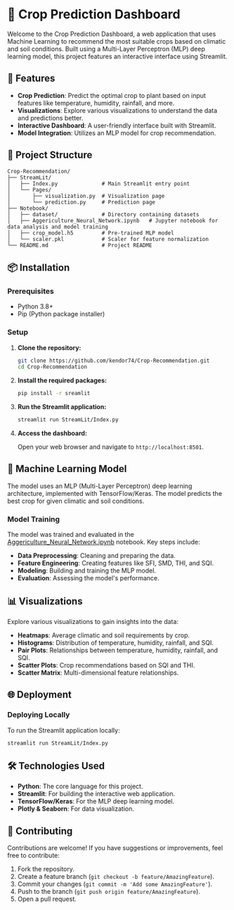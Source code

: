 # 🌾 Crop Prediction Dashboard

Welcome to the Crop Prediction Dashboard, a web application that uses Machine Learning to recommend the most suitable crops based on climatic and soil conditions. Built using a Multi-Layer Perceptron (MLP) deep learning model, this project features an interactive interface using Streamlit.


## 🚀 Features

- **Crop Prediction**: Predict the optimal crop to plant based on input features like temperature, humidity, rainfall, and more.
- **Visualizations**: Explore various visualizations to understand the data and predictions better.
- **Interactive Dashboard**: A user-friendly interface built with Streamlit.
- **Model Integration**: Utilizes an MLP model for crop recommendation.

## 📂 Project Structure

```
Crop-Recommendation/
├── StreamLit/
│   ├── Index.py              # Main Streamlit entry point
│   └── Pages/
│       ├── visualization.py  # Visualization page
│       └── prediction.py     # Prediction page
├── Notebook/
│   ├── dataset/              # Directory containing datasets
│   ├── Aggericulture_Neural_Network.ipynb   # Jupyter notebook for data analysis and model training
│   ├── crop_model.h5         # Pre-trained MLP model
│   └── scaler.pkl            # Scaler for feature normalization
└── README.md                 # Project README
```

## 📦 Installation

### Prerequisites

- Python 3.8+
- Pip (Python package installer)

### Setup

1. **Clone the repository:**

   ```bash
   git clone https://github.com/kendor74/Crop-Recommendation.git
   cd Crop-Recommendation
   ```

2. **Install the required packages:**

   ```bash
   pip install -r sreamlit
   ```

3. **Run the Streamlit application:**

   ```bash
   streamlit run StreamLit/Index.py
   ```

4. **Access the dashboard:**

   Open your web browser and navigate to `http://localhost:8501`.

## 🧠 Machine Learning Model

The model uses an MLP (Multi-Layer Perceptron) deep learning architecture, implemented with TensorFlow/Keras. The model predicts the best crop for given climatic and soil conditions.

### Model Training

The model was trained and evaluated in the [Aggericulture_Neural_Network.ipynb](Notebook/Aggericulture_Neural_Network.ipynb) notebook. Key steps include:

- **Data Preprocessing**: Cleaning and preparing the data.
- **Feature Engineering**: Creating features like SFI, SMD, THI, and SQI.
- **Modeling**: Building and training the MLP model.
- **Evaluation**: Assessing the model's performance.

## 📊 Visualizations

Explore various visualizations to gain insights into the data:

- **Heatmaps**: Average climatic and soil requirements by crop.
- **Histograms**: Distribution of temperature, humidity, rainfall, and SQI.
- **Pair Plots**: Relationships between temperature, humidity, rainfall, and SQI.
- **Scatter Plots**: Crop recommendations based on SQI and THI.
- **Scatter Matrix**: Multi-dimensional feature relationships.

## 🌐 Deployment

### Deploying Locally

To run the Streamlit application locally:

```bash
streamlit run StreamLit/Index.py
```

## 🛠️ Technologies Used

- **Python**: The core language for this project.
- **Streamlit**: For building the interactive web application.
- **TensorFlow/Keras**: For the MLP deep learning model.
- **Plotly & Seaborn**: For data visualization.

## 🤝 Contributing

Contributions are welcome! If you have suggestions or improvements, feel free to contribute:

1. Fork the repository.
2. Create a feature branch (`git checkout -b feature/AmazingFeature`).
3. Commit your changes (`git commit -m 'Add some AmazingFeature'`).
4. Push to the branch (`git push origin feature/AmazingFeature`).
5. Open a pull request.


